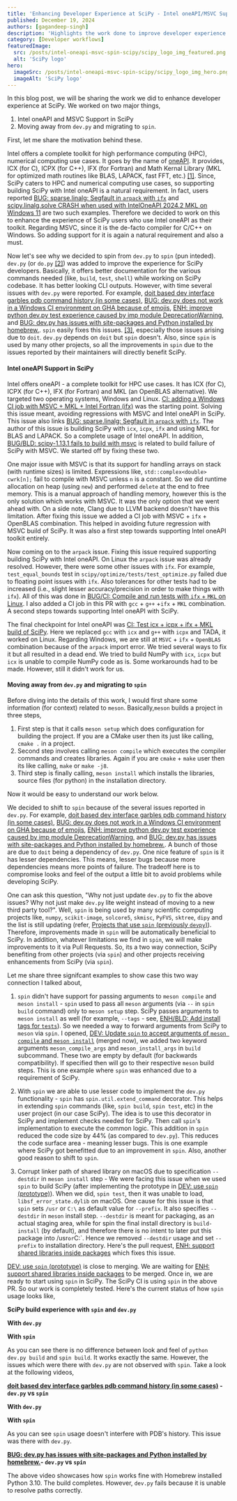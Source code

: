 ```yaml
---
title: 'Enhancing Developer Experience at SciPy - Intel oneAPI/MSVC Support and Migrating to `spin`'
published: December 19, 2024
authors: [gagandeep-singh]
description: 'Highlights the work done to improve developer experience at SciPy, specifically on supporting Intel oneAPI/MSVC and spin'
category: [Developer workflows]
featuredImage:
  src: /posts/intel-oneapi-msvc-spin-scipy/scipy_logo_img_featured.png
  alt: 'SciPy logo'
hero:
  imageSrc: /posts/intel-oneapi-msvc-spin-scipy/scipy_logo_img_hero.png
  imageAlt: 'SciPy logo'
---
```


In this blog post, we will be sharing the work we did to enhance developer experience at SciPy. We worked on two major things,

1. Intel oneAPI and MSVC Support in SciPy
2. Moving away from `dev.py` and migrating to `spin`.

First, let me share the motivation behind these.

Intel offers a complete toolkit for high performance computing (HPC), numerical computing use cases. It goes by the name of [oneAPI](https://www.intel.com/content/www/us/en/developer/tools/oneapi/overview.html). It provides, ICX (for C), ICPX (for C++), IFX (for Fortran) and Math Kernal Library (MKL for optimized math routines like BLAS, LAPACK, fast FFT, etc.) [[1]](https://en.wikipedia.org/wiki/Math_Kernel_Library). Since, SciPy caters to HPC and numerical computing use cases, so supporting building SciPy with Intel oneAPI is a natural requirement. In fact, users reported [BUG: sparse.linalg: Segfault in `arpack` with `ifx`](https://github.com/scipy/scipy/issues/20728) and [scipy.linalg.solve CRASH when used with IntelOneAPI 2024.2 MKL on Windows 11](https://github.com/scipy/scipy/issues/21997) are two such examples. Therefore we decided to work on this to enhance the experience of SciPy users who use Intel oneAPI as their toolkit. Regarding MSVC, since it is the de-facto compiler for C/C++ on Windows. So adding support for it is again a natural requirement and also a must.

Now let's see why we decided to spin from `dev.py` to `spin` (pun inteded). `dev.py` (or `do.py` [[2]](https://labs.quansight.org/blog/the-evolution-of-the-scipy-developer-cli)) was added to improve the experience for SciPy developers. Basically, it offers better documentation for the various commands needed (like, `build`, `test`, `shell`) while working on SciPy codebase. It has better looking CLI outputs. However, with time several issues with `dev.py` were reported. For example, [doit based dev interface garbles pdb command history (in some cases)](https://github.com/scipy/scipy/issues/16452), [BUG: dev.py does not work in a Windows CI environment on GHA because of emojis](https://github.com/scipy/scipy/issues/18046), [ENH: improve python dev.py test experience caused by imp module DeprecationWarning](https://github.com/scipy/scipy/issues/18951), and [BUG: dev.py has issues with site-packages and Python installed by homebrew.](https://github.com/scipy/scipy/issues/18998). `spin` easily fixes this issues. [[3]](https://github.com/scipy/scipy/pull/21674), especially those issues arising due to `doit`. `dev.py` depends on `doit` but `spin` doesn't. Also, since `spin` is used by many other projects, so all the improvements in `spin` due to the issues reported by their maintainers will directly benefit SciPy.

#### Intel oneAPI Support in SciPy

Intel offers oneAPI - a complete toolkit for HPC use cases. It has ICX (for C), ICPX (for C++), IFX (for Fortran) and MKL (an OpenBLAS alternative). We targeted two operating systems, Windows and Linux. [CI: adding a Windows CI job with MSVC + MKL + Intel Fortran (ifx)](https://github.com/scipy/scipy/issues/20878) was the starting point. Solving this issue meant, avoiding regressions with MSVC and Intel oneAPI in SciPy. This issue also links [BUG: sparse.linalg: Segfault in `arpack` with `ifx`](https://github.com/scipy/scipy/issues/20728). The author of this issue is building SciPy with `icx`, `icpx`, `ifx` and using MKL for BLAS and LAPACK. So a complete usage of Intel oneAPI. In addition, [BUG/BLD: scipy-1.13.1 fails to build with msvc](https://github.com/scipy/scipy/issues/20860) is related to build failure of SciPy with MSVC. We started off by fixing these two.

One major issue with MSVC is that its support for handling arrays on stack (with runtime sizes) is limited. Expressions like, `std::complex<double> cwrk[n];` fail to compile with MSVC unless `n` is a constant. So we did runtime allocation on heap (using `new`) and performed `delete` at the end to free memory. This is a manual approach of handling memory, however this is the only solution which works with MSVC. It was the only option that we went ahead with. On a side note, Clang due to LLVM backend doesn't have this limitation. After fixing this issue we added a CI job with MSVC + `ifx` + OpenBLAS combination. This helped in avoiding future regression with MSVC build of SciPy. It was also a first step towards supporting Intel oneAPI toolkit entirely.

Now coming on to the `arpack` issue. Fixing this issue required supporting building SciPy with Intel oneAPI. On Linux the `arpack` issue was already resolved. However, there were some other issues with `ifx`. For example, `test_equal_bounds` test in `scipy/optimize/tests/test_optimize.py` failed due to floating point issues with `ifx`. Also tolerances for other tests had to be increased (i.e., slight lesser accuracy/precision in order to make things with `ifx`). All of this was done in [BUG/CI: Compile and run tests with `ifx` + `MKL` on Linux](https://github.com/scipy/scipy/pull/21173). I also added a CI job in this PR with `gcc` + `g++` +`ifx` + `MKL` combination. A second steps towards supporting Intel oneAPI with SciPy.

The final checkpoint for Intel oneAPI was [CI: Test icx + icpx + ifx + MKL build of SciPy](https://github.com/scipy/scipy/pull/21254). Here we replaced `gcc` with `icx` and `g++` with `icpx` and TADA, it worked on Linux. Regarding Windows, we are still at `MSVC` + `ifx` + `OpenBLAS` combination because of the `arpack` import error. We tried several ways to fix it but all resulted in a dead end. We tried to build NumPy with `icx`, `icpx` but `icx` is unable to compile NumPy code as is. Some workarounds had to be made. However, still it didn't work for us.

#### Moving away from `dev.py` and migrating to `spin`

Before diving into the details of this work, I would first share some information (for context) related to `meson`. Basically,`meson` builds a project in three steps,

1. First step is that it calls `meson setup` which does configuration for building the project. If you are a CMake user then its just like calling, `cmake .` in a project.
2. Second step involves calling `meson compile` which executes the compiler commands and creates libraries. Again if you are `cmake` + `make` user then its like calling, `make` or `make -j8`.
3. Third step is finally calling, `meson install` which installs the libraries, source files (for python) in the installation directory.

Now it would be easy to understand our work below.

We decided to shift to `spin` because of the several issues reported in `dev.py`. For example, [doit based dev interface garbles pdb command history (in some cases)](https://github.com/scipy/scipy/issues/16452), [BUG: dev.py does not work in a Windows CI environment on GHA because of emojis](https://github.com/scipy/scipy/issues/18046), [ENH: improve python dev.py test experience caused by imp module DeprecationWarning](https://github.com/scipy/scipy/issues/18951), and [BUG: dev.py has issues with site-packages and Python installed by homebrew.](https://github.com/scipy/scipy/issues/18998). A bunch of those are due to `doit` being a dependency of `dev.py`. One nice feature of `spin` is it has lesser dependencies. This means, lesser bugs because more dependencies means more points of failure. The tradeoff here is to compromise looks and feel of the output a little bit to avoid problems while developing SciPy.

One can ask this question, "Why not just update `dev.py` to fix the above issues? Why not just make `dev.py` lite weight instead of moving to a new third party tool?". Well, `spin` is being used by many scientific computing projects like, `numpy`, `scikit-image`, `solcore5`, `skmisc`, `PyFVS`, `sktree`, `dipy` and the list is still updating (refer, [Projects that use `spin` (previously `devpy`)](https://github.com/scientific-python/spin/issues/62)). Therefore, improvements made in `spin` will be automatically beneficial to SciPy. In addition, whatever limitations we find in `spin`, we will make improvements to it via Pull Requests. So, its a two way connection, SciPy benefiting from other projects (via `spin`) and other projects receiving enhancements from SciPy (via `spin`).

Let me share three signifcant examples to show case this two way connection I talked about,

1. `spin` didn't have support for passing arguments to `meson compile` and `meson install` - `spin` used to pass all `meson` arguments (via `--` in `spin build` command) only to `meson setup` step. SciPy passes arguments to `meson install` as well (for example, `--tags` - see, [ENH/BLD: Add install tags for `tests`](https://github.com/scipy/scipy/pull/20712)). So we needed a way to forward arguments from SciPy to `meson` via `spin`. I opened, [DEV: Update `spin` to accept arguments of `meson compile` and `meson install`](https://github.com/scientific-python/spin/pull/256) (merged now), we added two keyword arguments `meson_compile_args` and `meson_install_args` in `build` subcommand. These two are empty by default (for backwards compatibility). If specified then will go to their respective `meson` build steps. This is one example where `spin` was enhanced due to a requirement of SciPy.

2. With `spin` we are able to use lesser code to implement the `dev.py` functionality - `spin` has `spin.util.extend_command` decorator. This helps in extending `spin` commands (like, `spin build`, `spin test`, etc) in the user project (in our case SciPy). The idea is to use this decorator in SciPy and implement checks needed for SciPy. Then call `spin`'s implementation to execute the common logic. This addition in `spin` reduced the code size by 44% (as compared to `dev.py`). This reduces the code surface area - meaning lesser bugs. This is one example where SciPy got benefitted due to an improvement in `spin`. Also, another good reason to shift to `spin`.

3. Corrupt linker path of shared library on macOS due to specification `--destdir` in `meson install` step - We were facing this issue when we used `spin` to build SciPy (after implementing the prototype in [DEV: use `spin` (prototype)](https://github.com/scipy/scipy/pull/21674)). When we did, `spin test`, then it was unable to load, `libsf_error_state.dylib` on macOS. One cause for this issue is that `spin` sets `/usr` or `C:\` as default value for `--prefix`. It also specifies `--destdir` in `meson` install step. `--destdir` is meant for packaging, as an actual staging area, while for spin the final install directory is `build-install` (by default), and therefore there is no intent to later put this package into /usr`or`C:\`. Hence we removed `--destdir` usage and set `--prefix` to installation directory. Here's the pull request, [ENH: support shared libraries inside packages](https://github.com/scientific-python/spin/pull/257) which fixes this issue.

[DEV: use `spin` (prototype)](https://github.com/scipy/scipy/pull/21674) is close to merging. We are waiting for [ENH: support shared libraries inside packages](https://github.com/scientific-python/spin/pull/257) to be merged. Once in, we are ready to start using `spin` in SciPy. The SciPy CI is using `spin` in the above PR. So our work is completely tested. Here's the current status of how `spin` usage looks like,

**SciPy build experience with `spin` and `dev.py`**

**With `dev.py`**

<script src="https://asciinema.org/a/RrtqCRlxIaA6pNS6BQchJyUmN.js" id="asciicast-RrtqCRlxIaA6pNS6BQchJyUmN" async="true"></script>

**With `spin`**

<script src="https://asciinema.org/a/FJzWyQun71g796n5kFI1l6dxv.js" id="asciicast-FJzWyQun71g796n5kFI1l6dxv" async="true"></script>

As you can see there is no difference between look and feel of `python dev.py build` and `spin build`. It works exactly the same. However, the issues which were there with `dev.py` are not observed with `spin`. Take a look at the following videos,

**[doit based dev interface garbles pdb command history (in some cases)](https://github.com/scipy/scipy/issues/16452) - `dev.py` vs `spin`**

**With `dev.py`**

<script src="https://asciinema.org/a/shvsE0PfbGMsviuthoKfIQlI6.js" id="asciicast-shvsE0PfbGMsviuthoKfIQlI6" async="true"></script>

**With `spin`**

<script src="https://asciinema.org/a/wcwYTiPQzey2uYt1082w63Rgz.js" id="asciicast-wcwYTiPQzey2uYt1082w63Rgz" async="true"></script>

As you can see `spin` usage doesn't interfere with PDB's history. This issue was there with `dev.py`.

**[BUG: dev.py has issues with site-packages and Python installed by homebrew.](https://github.com/scipy/scipy/issues/18998)- `dev.py` vs `spin`**

<script src="https://asciinema.org/a/aZstdaf6B6nlkW9JFccT7z7Dr.js" id="asciicast-aZstdaf6B6nlkW9JFccT7z7Dr" async="true"></script>

The above video showcases how `spin` works fine with Homebrew installed Python 3.10. The build completes. However, `dev.py` fails because it is unable to resolve paths correctly.

